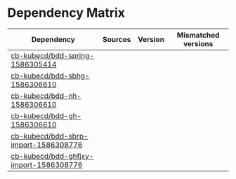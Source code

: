 # Dependency Matrix

Dependency | Sources | Version | Mismatched versions
---------- | ------- | ------- | -------------------
[cb-kubecd/bdd-spring-1586305414](https://github.com/cb-kubecd/bdd-spring-1586305414.git) |  | []() | 
[cb-kubecd/bdd-sbhg-1586306610](https://github.com/cb-kubecd/bdd-sbhg-1586306610.git) |  | []() | 
[cb-kubecd/bdd-nh-1586306610](https://github.com/cb-kubecd/bdd-nh-1586306610.git) |  | []() | 
[cb-kubecd/bdd-gh-1586306610](https://github.com/cb-kubecd/bdd-gh-1586306610.git) |  | []() | 
[cb-kubecd/bdd-sbrp-import-1586308776](https://github.com/cb-kubecd/bdd-sbrp-import-1586308776.git) |  | []() | 
[cb-kubecd/bdd-ghfjxy-import-1586308776](https://github.com/cb-kubecd/bdd-ghfjxy-import-1586308776.git) |  | []() | 
